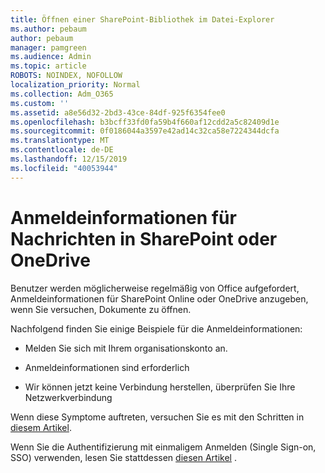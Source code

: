 ```yaml
---
title: Öffnen einer SharePoint-Bibliothek im Datei-Explorer
ms.author: pebaum
author: pebaum
manager: pamgreen
ms.audience: Admin
ms.topic: article
ROBOTS: NOINDEX, NOFOLLOW
localization_priority: Normal
ms.collection: Adm_O365
ms.custom: ''
ms.assetid: a8e56d32-2bd3-43ce-84df-925f6354fee0
ms.openlocfilehash: b3bcff33fd0fa59b4f660af12cdd2a5c82409d1e
ms.sourcegitcommit: 0f0186044a3597e42ad14c32ca58e7224344dcfa
ms.translationtype: MT
ms.contentlocale: de-DE
ms.lasthandoff: 12/15/2019
ms.locfileid: "40053944"
---
```

# <a name="credential-messages-in-sharepoint-or-onedrive"></a>Anmeldeinformationen für Nachrichten in SharePoint oder OneDrive

Benutzer werden möglicherweise regelmäßig von Office aufgefordert, Anmeldeinformationen für SharePoint Online oder OneDrive anzugeben, wenn Sie versuchen, Dokumente zu öffnen.

Nachfolgend finden Sie einige Beispiele für die Anmeldeinformationen:

- Melden Sie sich mit Ihrem organisationskonto an.

- Anmeldeinformationen sind erforderlich

- Wir können jetzt keine Verbindung herstellen, überprüfen Sie Ihre Netzwerkverbindung

Wenn diese Symptome auftreten, versuchen Sie es mit den Schritten in [diesem Artikel](https://support.microsoft.com/help/2913639/office-applications-periodically-prompt-for-credentials-to-sharepoint).

Wenn Sie die Authentifizierung mit einmaligem Anmelden (Single Sign-on, SSO) verwenden, lesen Sie stattdessen [diesen Artikel](https://support.microsoft.com/help/4025962/cant-sign-in-after-update-to-office-2016-build-16-0-7967-on-windows-10) .

